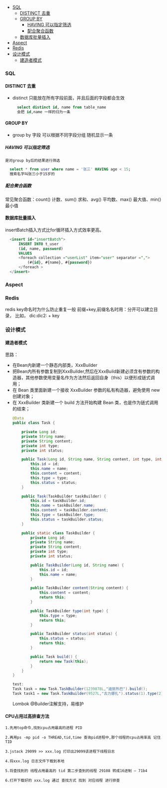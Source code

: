 - [SQL](#sql)
  - [DISTINCT 去重](#distinct-去重)
  - [GROUP BY](#group-by)
    - [HAVING 可以指定筛选](#having-可以指定筛选)
    - [配合聚合函数](#配合聚合函数)
  - [数据库批量插入](#数据库批量插入)
- [Aspect](#aspect)
- [Redis](#redis)
- [设计模式](#设计模式)
  - [建造者模式](#建造者模式)
### SQL
#### DISTINCT 去重
- distinct 只能放在所有字段前面，并且后面的字段都会生效
  ```SQL
    select distinct id, name from table_name
    会把 id,name 一样的归为一条
  ```

#### GROUP BY 
- group by 字段 可以根据不同字段分组 随机显示一条
##### HAVING 可以指定筛选
    是对group by后的结果进行筛选
  ```SQL
    select * from user where name = '张三' HAVING age < 15;
    搜索名字叫张三小于15岁的
  ```
##### 配合聚合函数
常见聚合函数：count() 计数、sum() 求和、avg() 平均数、max() 最大值、min() 最小值

#### 数据库批量插入
  insertBatch插入方式比for循环插入方式效率更高。
  ```SQL
    <insert id="insertBatch">
        INSERT INTO t_user
        (id, name, password)
        VALUES
        <foreach collection ="userList" item="user" separator =",">
            (#{id}, #{name}, #{password})
        </foreach >
    </insert>
  ```

### Aspect


### Redis
redis key命名时为什么防止重复一般 前缀+key,前缀名名时用：分开可以建立目录， 比如， dic:dic2: + key


### 设计模式

#### 建造者模式
思路：
- 在Bean内新建一个静态内部类，XxxBuilder
- 把Bean内所有参数复制到XxxBuilder,然后在XxxBuild新建必须含有参数的构造器，其他参数使用变量名作为方法然后返回自身（this）以便形成链式调用；
- 在 Bean 类里面新建一个接收 XxxBuilder 参数的私有构造器，避免使用 new 创建对象；
- 在 XxxBuilder 类新建一个 build 方法开始构建 Bean 类，也是作为链式调用的结束；
  ```Java
  @Data
  public class Task {
  
      private Long id;
      private String name;
      private String content;
      private int type;
      private int status;
  
      public Task(Long id, String name, String content, int type, int status) {
          this.id = id;
          this.name = name;
          this.content = content;
          this.type = type;
          this.status = status;
      }
  
      public Task(TaskBuilder taskBuilder) {
          this.id = taskBuilder.id;
          this.name = taskBuilder.name;
          this.content = taskBuilder.content;
          this.type = taskBuilder.type;
          this.status = taskBuilder.status;
      }
  
      public static class TaskBuilder {
          private Long id;
          private String name;
          private String content;
          private int type;
          private int status;
  
          public TaskBuilder(Long id, String name) {
              this.id = id;
              this.name = name;
          }
  
          public TaskBuilder content(String content) {
              this.content = content;
              return this;
          }
  
          public TaskBuilder type(int type) {
              this.type = type;
              return this;
          }
  
          public TaskBuilder status(int status) {
              this.status = status;
              return this;
          }
  
          public Task build() {
              return new Task(this);
          }
      }
  }
  
  test:
  Task task = new Task.TaskBuilder(1239878L,"迪丽热巴").build();
  Task task1 = new Task.TaskBuilder(9527L,"古力娜扎").status(1).type(2).build();
  ```
  Lombok @Builder注解支持，易维护



#### CPU占用过高排查方法

```
1.先用top命令,找到cpu占用最高的进程 PID

2.再用ps -mp pid -o THREAD,tid,time 查询pid进程中,那个线程的cpu占用率高 记住TID

3.jstack 29099 >> xxx.log 打印出29099该进程下线程日志

4.将xxx.log 日志文件下载到本地

5.将查找到的 线程占用最高的 tid 第二步查到的线程 29108 转成16进制 — 71b4

6.打开下载好的 xxx.log 通过 查找方式 找到 对应线程 进行排查
```

